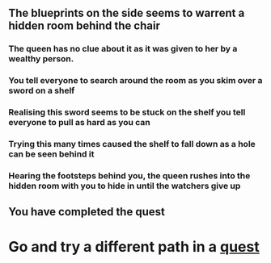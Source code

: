 ## The blueprints on the side seems to warrent a hidden room behind the chair
### The queen has no clue about it as it was given to her by a wealthy person.
### You tell everyone to search around the room as you skim over a sword on a shelf
### Realising this sword seems to be stuck on the shelf you tell everyone to pull as hard as you can
### Trying this many times caused the shelf to fall down as a hole can be seen behind it
### Hearing the footsteps behind you, the queen rushes into the hidden room with you to hide in until the watchers give up
## You have completed the quest
# Go and try a different path in a [quest](../../tavernquests.md)